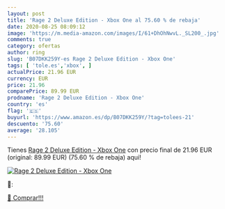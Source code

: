 ```yaml
---
layout: post
title: 'Rage 2 Deluxe Edition - Xbox One al 75.60 % de rebaja'
date: 2020-08-25 08:09:12
image: 'https://m.media-amazon.com/images/I/61+DhOhNwvL._SL200_.jpg'
comments: true
category: ofertas
author: ring
slug: 'B07DKK259Y-es Rage 2 Deluxe Edition - Xbox One'
tags: [ 'tole.es','xbox', ]
actualPrice: 21.96 EUR
currency: EUR
price: 21.96
comparePrice: 89.99 EUR
prodname: 'Rage 2 Deluxe Edition - Xbox One'
country: 'es'
flag: '🇪🇸'
buyurl: 'https://www.amazon.es/dp/B07DKK259Y/?tag=tolees-21'
descuento: '75.60'
average: '28.105'
---
```


Tienes [Rage 2 Deluxe Edition - Xbox One](https://www.amazon.es/dp/B07DKK259Y/?tag=tolees-21) con precio final de  21.96 EUR (original: 89.99 EUR) (75.60 %  de rebaja) aqui!

[![Rage 2 Deluxe Edition - Xbox One](https://m.media-amazon.com/images/I/61+DhOhNwvL._SL200_.jpg)](https://www.amazon.es/dp/B07DKK259Y/?tag=tolees-21)

🔎:


[🛒 Comprar!!!](https://www.amazon.es/dp/B07DKK259Y/?tag=tolees-21)

